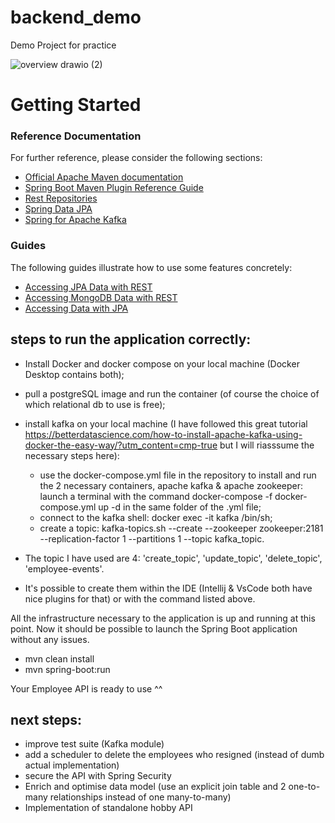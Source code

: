 # backend_demo
Demo Project for practice


![overview drawio (2)](https://github.com/Orasz/backend_demo/assets/26349651/0c0f6ec6-d42e-4271-912b-192fe66d68f1)

# Getting Started

### Reference Documentation
For further reference, please consider the following sections:

* [Official Apache Maven documentation](https://maven.apache.org/guides/index.html)
* [Spring Boot Maven Plugin Reference Guide](https://docs.spring.io/spring-boot/docs/3.1.4/maven-plugin/reference/html/)
* [Rest Repositories](https://docs.spring.io/spring-boot/docs/3.1.4/reference/htmlsingle/index.html#howto.data-access.exposing-spring-data-repositories-as-rest)
* [Spring Data JPA](https://docs.spring.io/spring-boot/docs/3.1.4/reference/htmlsingle/index.html#data.sql.jpa-and-spring-data)
* [Spring for Apache Kafka](https://docs.spring.io/spring-boot/docs/3.1.4/reference/htmlsingle/index.html#messaging.kafka)


### Guides
The following guides illustrate how to use some features concretely:

* [Accessing JPA Data with REST](https://spring.io/guides/gs/accessing-data-rest/)
* [Accessing MongoDB Data with REST](https://spring.io/guides/gs/accessing-mongodb-data-rest/)
* [Accessing Data with JPA](https://spring.io/guides/gs/accessing-data-jpa/)

## steps to run the application correctly:

* Install Docker and docker compose on your local machine (Docker Desktop contains both);

* pull a postgreSQL image and run the container (of course the choice of which relational db to use is free);

* install kafka on your local machine (I have followed this great tutorial https://betterdatascience.com/how-to-install-apache-kafka-using-docker-the-easy-way/?utm_content=cmp-true but I will riasssume the necessary steps here):
  * use the docker-compose.yml file in the repository to install and run the 2 necessary containers, apache kafka & apache zookeeper: launch a terminal with the command docker-compose -f docker-compose.yml up -d in the same folder of the .yml file;
  * connect to the kafka shell: docker exec -it kafka /bin/sh;
  * create a topic: kafka-topics.sh --create --zookeeper zookeeper:2181 --replication-factor 1 --partitions 1 --topic kafka_topic.


* The topic I have used are 4: 'create_topic', 'update_topic', 'delete_topic', 'employee-events'.
* It's possible to create them within the IDE (Intellij & VsCode both have nice plugins for that) or with the command listed above.

All the infrastructure necessary to the application is up and running at this point.
Now it should be possible to launch the Spring Boot application without any issues.

* mvn clean install
* mvn spring-boot:run

Your Employee API is ready to use ^^

## next steps:
* improve test suite (Kafka module)
* add a scheduler to delete the employees who resigned (instead of dumb actual implementation)
* secure the API with Spring Security
* Enrich and optimise data model (use an explicit join table and 2 one-to-many relationships instead of one many-to-many)
* Implementation of standalone hobby API


